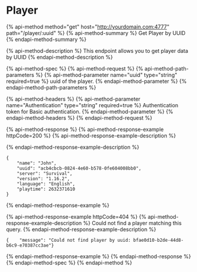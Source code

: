 # Player

{% api-method method="get" host="http://yourdomain.com:4777" path="/player/:uuid" %}
{% api-method-summary %}
Get Player by UUID
{% endapi-method-summary %}

{% api-method-description %}
This endpoint allows you to get player data by UUID
{% endapi-method-description %}

{% api-method-spec %}
{% api-method-request %}
{% api-method-path-parameters %}
{% api-method-parameter name="uuid" type="string" required=true %}
uuid of the player.
{% endapi-method-parameter %}
{% endapi-method-path-parameters %}

{% api-method-headers %}
{% api-method-parameter name="Authentication" type="string" required=true %}
Authentication token for Basic authentication.
{% endapi-method-parameter %}
{% endapi-method-headers %}
{% endapi-method-request %}

{% api-method-response %}
{% api-method-response-example httpCode=200 %}
{% api-method-response-example-description %}

{% endapi-method-response-example-description %}

```
{
    "name": "John",
    "uuid": "acb4cbcb-0824-4e60-b578-0fe604008bb0",
    "server": "Survival",
    "version": "1.16.2",
    "language": "English",
    "playtime": 2632371610
}
```
{% endapi-method-response-example %}

{% api-method-response-example httpCode=404 %}
{% api-method-response-example-description %}
Could not find a player matching this query.
{% endapi-method-response-example-description %}

```
{    "message": "Could not find player by uuid: bfae0d10-b2de-44d8-b6c9-e70387cc3ae"}
```
{% endapi-method-response-example %}
{% endapi-method-response %}
{% endapi-method-spec %}
{% endapi-method %}



